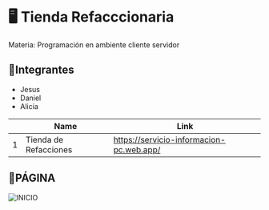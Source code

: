 # 🖥 Tienda Refacccionaria
Materia: Programación en ambiente cliente servidor

## 🤝Integrantes
- Jesus
- Daniel
- Alicia


|  | Name | Link |
| - | - | - |
| 1 | Tienda de Refacciones | https://servicio-informacion-pc.web.app/ |

## 🚀PÁGINA

![INICIO](https://user-images.githubusercontent.com/98989050/158930258-6a75d300-ea76-4943-896b-1fd484d8d3e0.png)
